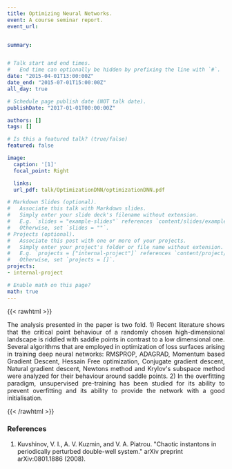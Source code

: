 ```yaml
---
title: Optimizing Neural Networks.
event: A course seminar report.
event_url:


summary:


# Talk start and end times.
#   End time can optionally be hidden by prefixing the line with `#`.
date: "2015-04-01T13:00:00Z"
date_end: "2015-07-01T15:00:00Z"
all_day: true

# Schedule page publish date (NOT talk date).
publishDate: "2017-01-01T00:00:00Z"

authors: []
tags: []

# Is this a featured talk? (true/false)
featured: false

image:
  caption: '[1]'
  focal_point: Right

  links:
  url_pdf: talk/OptimizationDNN/optimizationDNN.pdf

# Markdown Slides (optional).
#   Associate this talk with Markdown slides.
#   Simply enter your slide deck's filename without extension.
#   E.g. `slides = "example-slides"` references `content/slides/example-slides.md`.
#   Otherwise, set `slides = ""`.
# Projects (optional).
#   Associate this post with one or more of your projects.
#   Simply enter your project's folder or file name without extension.
#   E.g. `projects = ["internal-project"]` references `content/project/deep-learning/index.md`.
#   Otherwise, set `projects = []`.
projects:
- internal-project

# Enable math on this page?
math: true
---
```

{{< rawhtml >}}
<div style="text-align: justify">

 The analysis presented in the paper is two fold. 1) Recent literature shows that the critical point behaviour of a randomly chosen high-dimensional landscape is riddled with saddle points in contrast to a low dimensional one. Several algorithms that are employed in optimization of loss surfaces arising in training deep neural networks: RMSPROP, ADAGRAD, Momentum based Gradient Descent, Hessain Free optimization, Conjugate gradient descent, Natural gradient descent, Newtons method and Krylov's subspace method were analyzed for their behaviour around saddle points. 2) In the overfitting paradigm, unsupervised pre-training has been studied for its ability to prevent overfitting and its ability to provide the network with a good initialisation.  

{{< /rawhtml >}}
</div>

### References
1. Kuvshinov, V. I., A. V. Kuzmin, and V. A. Piatrou. "Chaotic instantons in periodically perturbed double-well system." arXiv preprint arXiv:0801.1886 (2008).

